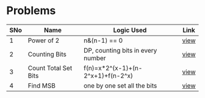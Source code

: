 # Problems

SNo | Name | Logic Used | Link |
----|------|------------|------|
1 | Power of 2 | n&(n-1) == 0 | [view](powerOf2.cpp)
2 | Counting Bits | DP, counting bits in every number | [view](countingBits.cpp) 
3 | Count Total Set Bits | f(n)=x*2^(x-1)+(n-2^x+1)+f(n-2^x) | [view](count_total_set_bits.cpp)
4 | Find MSB | one by one set all the bits | [view](find_MSB.cpp)